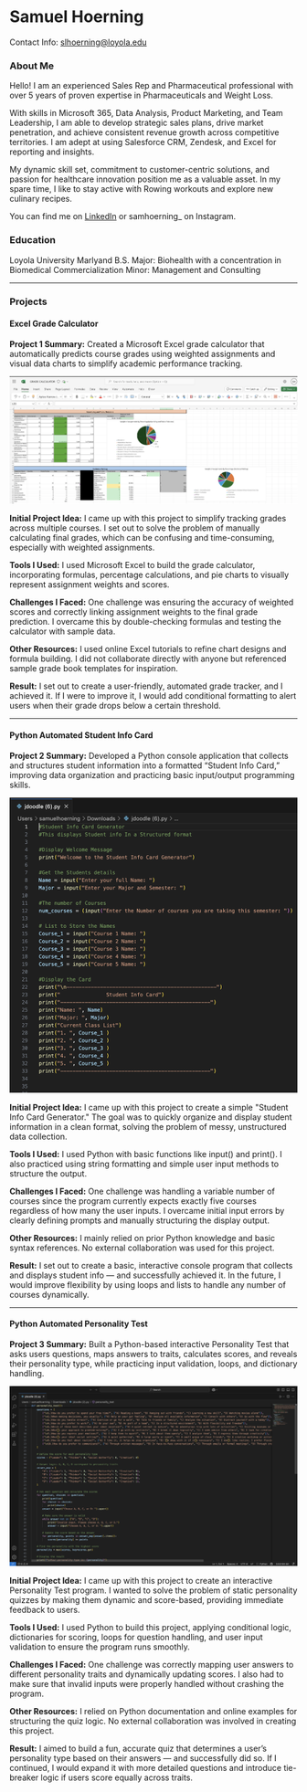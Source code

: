 # Samuel Hoerning
Contact Info: slhoerning@loyola.edu

### About Me 
Hello! I am an experienced Sales Rep and Pharmaceutical professional with over 5 years of proven expertise in Pharmaceuticals and Weight Loss.

With skills in Microsoft 365, Data Analysis, Product Marketing, and Team Leadership, I am able to develop strategic sales plans, drive market penetration, and achieve consistent revenue growth across competitive territories. I am adept at using Salesforce CRM, Zendesk, and Excel for reporting and insights.

My dynamic skill set, commitment to customer-centric solutions, and passion for healthcare innovation position me as a valuable asset. In my spare time, I like to stay active with Rowing workouts and explore new culinary recipes.

You can find me on [LinkedIn](https://www.linkedin.com/in/samuel-hoerning-074481266/) or samhoerning_ on Instagram.

### Education 
Loyola University Marlyand B.S.
Major: Biohealth with a concentration in Biomedical Commercialization
Minor: Management and Consulting
***
### Projects

#### Excel Grade Calculator
 **Project 1 Summary:**
 Created a Microsoft Excel grade calculator that automatically predicts course grades using weighted assignments and visual data charts to simplify academic performance tracking.

![Project 1 Image](Portfolio_Images/Project_1_GradeCalc.png)

**Initial Project Idea:**
I came up with this project to simplify tracking grades across multiple courses. I set out to solve the problem of manually calculating final grades, which can be confusing and time-consuming, especially with weighted assignments.

**Tools I Used:**
I used Microsoft Excel to build the grade calculator, incorporating formulas, percentage calculations, and pie charts to visually represent assignment weights and scores.

**Challenges I Faced:**
One challenge was ensuring the accuracy of weighted scores and correctly linking assignment weights to the final grade prediction. I overcame this by double-checking formulas and testing the calculator with sample data.

**Other Resources:**
I used online Excel tutorials to refine chart designs and formula building. I did not collaborate directly with anyone but referenced sample grade book templates for inspiration.

**Result:**
I set out to create a user-friendly, automated grade tracker, and I achieved it. If I were to improve it, I would add conditional formatting to alert users when their grade drops below a certain threshold.
***
#### Python Automated Student Info Card 
 **Project 2 Summary:**
Developed a Python console application that collects and structures student information into a formatted “Student Info Card,” improving data organization and practicing basic input/output programming skills.


![Project 2 Image](Portfolio_Images/Project_2_StudentInfo_Card.png)

**Initial Project Idea:**
I came up with this project to create a simple "Student Info Card Generator." The goal was to quickly organize and display student information in a clean format, solving the problem of messy, unstructured data collection.

**Tools I Used:**
I used Python with basic functions like input() and print(). I also practiced using string formatting and simple user input methods to structure the output.

**Challenges I Faced:**
One challenge was handling a variable number of courses since the program currently expects exactly five courses regardless of how many the user inputs. I overcame initial input errors by clearly defining prompts and manually structuring the display output.

**Other Resources:**
I mainly relied on prior Python knowledge and basic syntax references. No external collaboration was used for this project.

**Result:**
I set out to create a basic, interactive console program that collects and displays student info — and successfully achieved it. In the future, I would improve flexibility by using loops and lists to handle any number of courses dynamically.

***
#### Python Automated Personality Test
**Project 3 Summary:**
 Built a Python-based interactive Personality Test that asks users questions, maps answers to traits, calculates scores, and reveals their personality type, while practicing input validation, loops, and dictionary handling.

![Project 3 Image](Portfolio_Images/Project_3_Personality_Test.png)

**Initial Project Idea:**
I came up with this project to create an interactive Personality Test program. I wanted to solve the problem of static personality quizzes by making them dynamic and score-based, providing immediate feedback to users.

**Tools I Used:**
I used Python to build this project, applying conditional logic, dictionaries for scoring, loops for question handling, and user input validation to ensure the program runs smoothly.

**Challenges I Faced:**
One challenge was correctly mapping user answers to different personality traits and dynamically updating scores. I also had to make sure that invalid inputs were properly handled without crashing the program.

**Other Resources:**
I relied on Python documentation and online examples for structuring the quiz logic. No external collaboration was involved in creating this project.

**Result:**
I aimed to build a fun, accurate quiz that determines a user’s personality type based on their answers — and successfully did so. If I continued, I would expand it with more detailed questions and introduce tie-breaker logic if users score equally across traits.